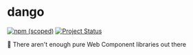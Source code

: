 # dango

[![npm (scoped)](https://img.shields.io/npm/v/@au5ton/dango)](https://www.npmjs.com/@au5ton/dango)
[![Project Status](https://img.shields.io/badge/-Project%20Status-informational)](https://github.com/users/au5ton/projects/4/)

🍡 There aren't enough pure Web Component libraries out there

